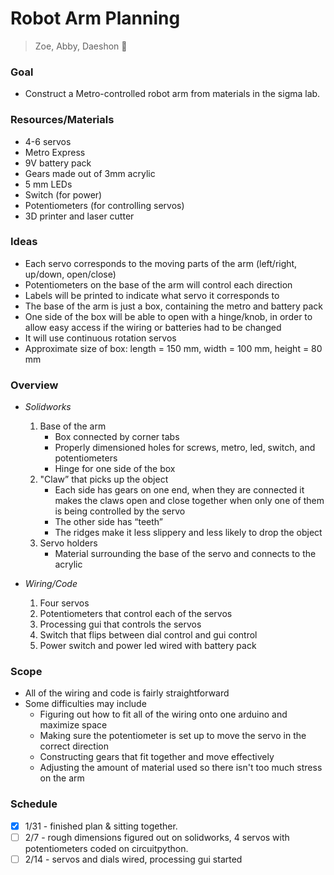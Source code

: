 # Robot Arm Planning
> Zoe, Abby, Daeshon :robot:

### Goal
- Construct a Metro-controlled robot arm from materials in the sigma lab.

### Resources/Materials
- 4-6 servos
- Metro Express
- 9V battery pack
- Gears made out of 3mm acrylic
- 5 mm LEDs
- Switch (for power)
- Potentiometers (for controlling servos) 
- 3D printer and laser cutter

### Ideas
- Each servo corresponds to the moving parts of the arm (left/right, up/down, open/close)
 - Potentiometers on the base of the arm will control each direction
- Labels will be printed to indicate what servo it corresponds to
- The base of the arm is just a box, containing the metro and battery pack
- One side of the box will be able to open with a hinge/knob, in order to allow easy access if the wiring or batteries    had to be changed
- It will use continuous rotation servos
- Approximate size of box: length = 150 mm, width = 100 mm, height = 80 mm

### Overview
- *Solidworks*
  1. Base of the arm
     - Box connected by corner tabs
     - Properly dimensioned holes for screws, metro, led, switch, and potentiometers
     - Hinge for one side of the box
  2. "Claw” that picks up the object
     - Each side has gears on one end, when they are connected it makes the claws open and close together when only one         of them is being controlled by the servo
     - The other side has “teeth”
     - The ridges make it less slippery and less likely to drop the object
  3. Servo holders 
     - Material surrounding the base of the servo and connects to the acrylic
    
- *Wiring/Code*
  1. Four servos
  2. Potentiometers that control each of the servos
  3. Processing gui that controls the servos
  4. Switch that flips between dial control and gui control
  5. Power switch and power led wired with battery pack
  
### Scope
- All of the wiring and code is fairly straightforward
- Some difficulties may include
  - Figuring out how to fit all of the wiring onto one arduino and maximize space
  - Making sure the potentiometer is set up to move the servo in the correct direction 
  - Constructing gears that fit together and move effectively
  - Adjusting the amount of material used so there isn't too much stress on the arm
  
### Schedule
- [x] 1/31 - finished plan & sitting together.
- [ ] 2/7 - rough dimensions figured out on solidworks, 4 servos with potentiometers coded on circuitpython.
- [ ] 2/14 - servos and dials wired, processing gui started
